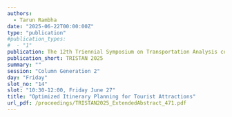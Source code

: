 ```yaml
---
authors:
  - Tarun Rambha
date: "2025-06-22T00:00:00Z"
type: "publication"
#publication_types:
#  - "1"
publication: The 12th Triennial Symposium on Transportation Analysis conference
publication_short: TRISTAN 2025
summary: ""
session: "Column Generation 2"
day: "Friday"
slot_no: "14"
slot: "10:30-12:00, Friday June 27"
title: "Optimized Itinerary Planning for Tourist Attractions"
url_pdf: /proceedings/TRISTAN2025_ExtendedAbstract_471.pdf
---
```

